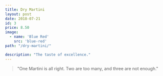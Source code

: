 ```yaml
---
title: Dry Martini
layout: post
date: 2018-07-21
id: 3
price: 8.50
image: 
  - name: 'Blue Red'
    src: 'blue-red'
path: "/dry-martini/"

description: "The taste of excellence."
---
```


> "One Martini is all right. Two are too many, and three are not enough."